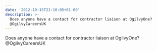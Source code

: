 ```yaml
---
date: '2012-10-15T21:10:05+01:00'
description: >-
  Does anyone have a contact for contractor liaison at OgilvyOne?
  @OgilvyCareersUK
---
```

Does anyone have a contact for contractor liaison at OgilvyOne? @OgilvyCareersUK

